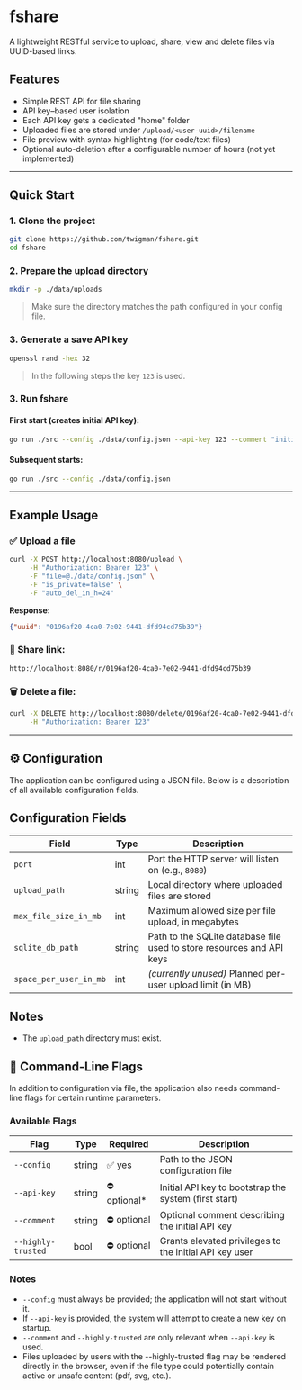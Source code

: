 # fshare

A lightweight RESTful service to upload, share, view and delete files via UUID-based links.

## Features

- Simple REST API for file sharing
- API key–based user isolation
- Each API key gets a dedicated "home" folder
- Uploaded files are stored under `/upload/<user-uuid>/filename`
- File preview with syntax highlighting (for code/text files)
- Optional auto-deletion after a configurable number of hours (not yet implemented)

---

## Quick Start

### 1. Clone the project

```bash
git clone https://github.com/twigman/fshare.git
cd fshare
```

### 2. Prepare the upload directory

```bash
mkdir -p ./data/uploads
```

> Make sure the directory matches the path configured in your config file.

### 3. Generate a save API key

```bash
openssl rand -hex 32
```

> In the following steps the key `123` is used.

### 3. Run fshare

#### First start (creates initial API key):

```bash
go run ./src --config ./data/config.json --api-key 123 --comment "initial key"
```

#### Subsequent starts:

```bash
go run ./src --config ./data/config.json
```

---

## Example Usage

### ✅ Upload a file

```bash
curl -X POST http://localhost:8080/upload \
     -H "Authorization: Bearer 123" \
     -F "file=@./data/config.json" \
     -F "is_private=false" \
     -F "auto_del_in_h=24"
```

**Response:**

```json
{"uuid": "0196af20-4ca0-7e02-9441-dfd94cd75b39"}
```

### 📎 Share link:

```
http://localhost:8080/r/0196af20-4ca0-7e02-9441-dfd94cd75b39
```

### 🗑 Delete a file:

```bash
curl -X DELETE http://localhost:8080/delete/0196af20-4ca0-7e02-9441-dfd94cd75b39 \
     -H "Authorization: Bearer 123"
```

---

## ⚙️ Configuration

The application can be configured using a JSON file. Below is a description of all available configuration fields.

## Configuration Fields

| Field                   | Type   | Description                                                                 |
|-------------------------|--------|-----------------------------------------------------------------------------|
| `port`                  | int    | Port the HTTP server will listen on (e.g., `8080`)                          |
| `upload_path`           | string | Local directory where uploaded files are stored                             |
| `max_file_size_in_mb`   | int    | Maximum allowed size per file upload, in megabytes                          |
| `sqlite_db_path`        | string | Path to the SQLite database file used to store resources and API keys       |
| `space_per_user_in_mb`  | int    | *(currently unused)* Planned per-user upload limit (in MB)                  |

## Notes

- The `upload_path` directory must exist.

## 🏁 Command-Line Flags

In addition to configuration via file, the application also needs command-line flags for certain runtime parameters.

### Available Flags

| Flag              | Type    | Required | Description                                                                 |
|-------------------|---------|----------|-----------------------------------------------------------------------------|
| `--config`        | string  | ✅ yes   | Path to the JSON configuration file                                         |
| `--api-key`       | string  | ⛔ optional* | Initial API key to bootstrap the system (first start)         |
| `--comment`       | string  | ⛔ optional | Optional comment describing the initial API key                             |
| `--highly-trusted`| bool    | ⛔ optional | Grants elevated privileges to the initial API key user                      |

### Notes

- `--config` must always be provided; the application will not start without it.
- If `--api-key` is provided, the system will attempt to create a new key on startup.
- `--comment` and `--highly-trusted` are only relevant when `--api-key` is used.
- Files uploaded by users with the --highly-trusted flag may be rendered directly in the browser, even if the file type could potentially contain active or unsafe content (pdf, svg, etc.).
